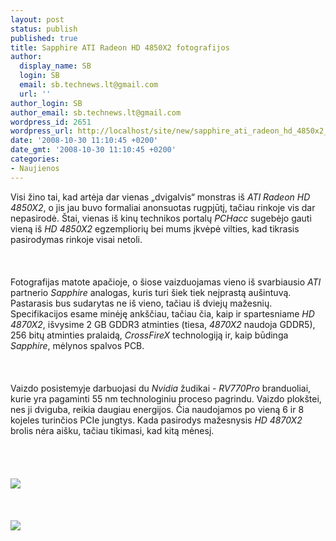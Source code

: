 ```yaml
---
layout: post
status: publish
published: true
title: Sapphire ATI Radeon HD 4850X2 fotografijos
author:
  display_name: SB
  login: SB
  email: sb.technews.lt@gmail.com
  url: ''
author_login: SB
author_email: sb.technews.lt@gmail.com
wordpress_id: 2651
wordpress_url: http://localhost/site/new/sapphire_ati_radeon_hd_4850x2_fotografijos/
date: '2008-10-30 11:10:45 +0200'
date_gmt: '2008-10-30 11:10:45 +0200'
categories:
- Naujienos
---
```

<p>Visi žino tai, kad artėja dar vienas „dvigalvis“ monstras iš <i>ATI Radeon HD 4850X2</i>, o jis jau buvo formaliai anonsuotas rugpjūtį, tačiau rinkoje vis dar nepasirodė. Štai, vienas iš kinų technikos portalų <i>PCHacc</i> sugebėjo gauti vieną iš <i>HD 4850X2</i> egzempliorių bei mums įkvėpė vilties, kad tikrasis pasirodymas rinkoje visai netoli.<br />
<br><br />
<br>Fotografijas matote apačioje, o šiose vaizduojamas vieno iš svarbiausio <i>ATI</i> partnerio <i>Sapphire</i> analogas, kuris turi šiek tiek neįprastą aušintuvą. Pastarasis bus sudarytas ne iš vieno, tačiau iš dviejų mažesnių. Specifikacijos esame minėję ankščiau, tačiau čia, kaip ir spartesniame <i>HD 4870X2</i>, išvysime 2 GB GDDR3 atminties (tiesa, <i>4870X2</i> naudoja GDDR5), 256 bitų atminties pralaidą, <i>CrossFireX</i> technologiją ir, kaip būdinga <i>Sapphire</i>, mėlynos spalvos PCB.<br />
<br><br />
<br>Vaizdo posistemyje darbuojasi du <i>Nvidia</i> žudikai -  <i>RV770Pro</i> branduoliai, kurie yra pagaminti 55 nm technologiniu proceso pagrindu. Vaizdo plokštei, nes ji dviguba, reikia daugiau energijos. Čia naudojamos po vieną 6 ir 8 kojeles turinčios PCIe jungtys. Kada pasirodys mažesnysis <i>HD 4870X2</i> brolis nėra aišku, tačiau tikimasi, kad kitą mėnesį.<br />
<br><br />
<br><br><img src="http://technews.lt/upl/Failai/sapphire_4850x21.jpg"><br><br />
<br><br><img src="http://technews.lt/upl/Failai/sapphire_4850x22.jpg"><br><br />
<br><br />
<br><br />
<br></p>
